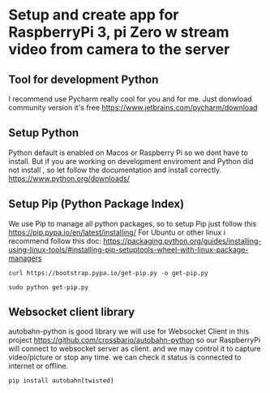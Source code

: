 
# Setup and create app for RaspberryPi 3, pi Zero w stream video from camera to the server

## Tool for development Python
I recommend use Pycharm  really cool for you and for me. Just donwload community version it's free https://www.jetbrains.com/pycharm/download
## Setup Python
Python default is enabled on Macos or Raspberry Pi so we dont have to install. But if you are working on development enviroment and Python did not install , so let follow the documentation and install correctly. https://www.python.org/downloads/ 
## Setup Pip (Python Package Index) 
We use Pip to manage all python packages, so to setup Pip just follow this https://pip.pypa.io/en/latest/installing/ 
For Ubuntu or other linux i recommend follow this doc: https://packaging.python.org/guides/installing-using-linux-tools/#installing-pip-setuptools-wheel-with-linux-package-managers
```
curl https://bootstrap.pypa.io/get-pip.py -o get-pip.py
```
```
sudo python get-pip.py
```
## Websocket client library
 autobahn-python is good library we will use for Websocket Client in this project https://github.com/crossbario/autobahn-python
 so our RaspberryPi will connect to websocket server as client. and we may control it to capture video/picture or stop any time. we can check it status is connected to internet or offline.
 
 ```
 pip install autobahn[twisted]
 ```

